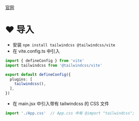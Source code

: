 [官网](https://tailwindcss.com/)

# ❤️ 导入
- 安装 `npm install tailwindcss @tailwindcss/vite`
- 在 vite.config.ts 中引入
```ts
import { defineConfig } from 'vite'
import tailwindcss from '@tailwindcss/vite'

export default defineConfig({
  plugins: [
    tailwindcss(),
  ],
})
```
- 在 main.jsx 中引入带有 tailwindcss 的 CSS 文件
```jsx
import './App.css'  // App.css 中有 @import "tailwindcss";
```


